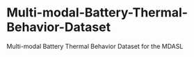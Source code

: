 # Multi-modal-Battery-Thermal-Behavior-Dataset
Multi-modal Battery Thermal Behavior Dataset for the MDASL
